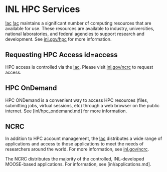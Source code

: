 # INL HPC Services

[!ac](INL) [!ac](HPC) maintains a significant number of computing resources that are available
for use. These resources are available to industry, universities, national laboratories, and
federal agencies to support research and development. See [inl.gov/hpc](https://inl.gov/hpc)
for more information.

## Requesting HPC Access id=access

HPC access is controlled via the [!ac](NCRC). Please visit [inl.gov/ncrc](https://inl.gov/ncrc)
to request access.

## HPC OnDemand

HPC ONDemand is a convenient way to access HPC resources (files, submitting jobs, virtual sessions, etc)
through a web browser on the public internet. See [inl/hpc_ondemand.md] for more information.

## NCRC

In addition to HPC account management, the [!ac](NCRC) distributes a wide range of applications and access
to those applications to meet the needs of researchers around the world. For more information,
see [inl.gov/ncrc](https://inl.gov/ncrc).

The NCRC distributes the majority of the controlled, INL-developed MOOSE-based applications. For information, see
[inl/applications.md].
